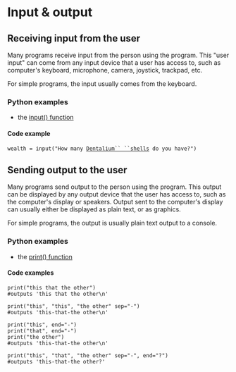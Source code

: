 # Input & output

## Receiving input from the user

Many programs receive input from the person using the program. This
\"user input\" can come from any input device that a user has access to,
such as computer\'s keyboard, microphone, camera, joystick, trackpad,
etc.

For simple programs, the input usually comes from the keyboard.

### Python examples

- the [input() function](http://docs.python.org/py3k/library/functions.html#input)

#### Code example

`wealth = input("How many `[` Dentalium`` ``shells `](wikipedia:Dentalium_shell "wikilink")` do you have?")`

## Sending output to the user

Many programs send output to the person using the program. This output
can be displayed by any output device that the user has access to, such
as the computer\'s display or speakers. Output sent to the computer\'s
display can usually either be displayed as plain text, or as graphics.

For simple programs, the output is usually plain text output to a
console.

### Python examples

- the [print()
  function](http://docs.python.org/py3k/library/functions.html#print)

#### Code examples

`print("this that the other")`\
`#outputs 'this that the other\n'`

`print("this", "this", "the other" sep="-")`\
`#outputs 'this-that-the other\n'`

`print("this", end="-")`\
`print("that", end="-")`\
`print("the other")`\
`#outputs 'this-that-the other\n'`

`print("this", "that", "the other" sep="-", end="?")`\
`#outputs 'this-that-the other?'`
